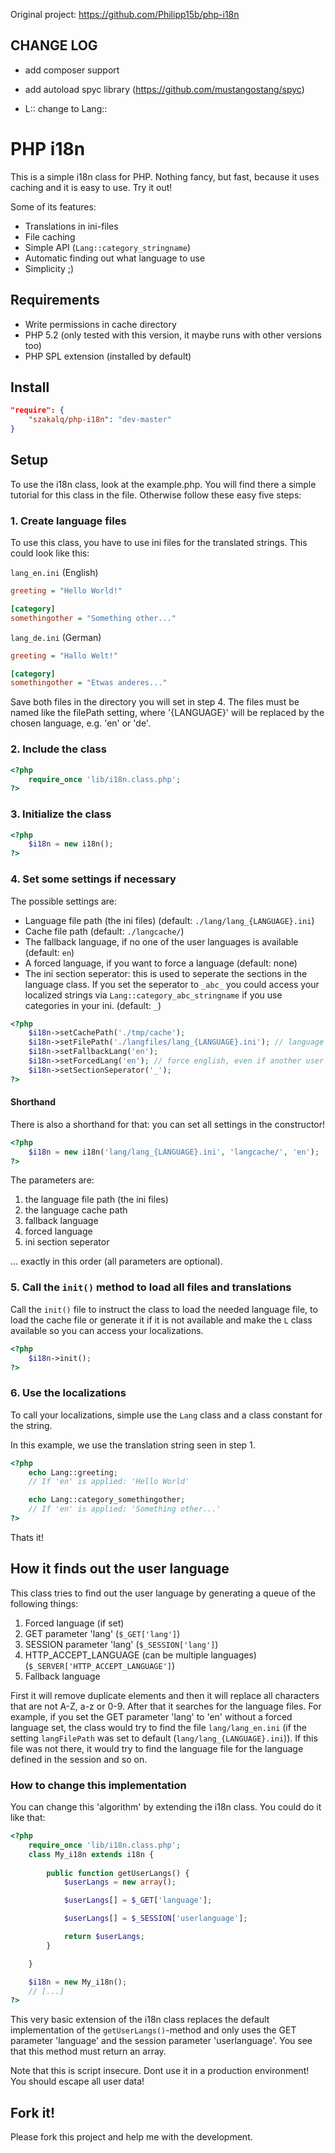 Original project: https://github.com/Philipp15b/php-i18n

## CHANGE LOG

- add composer support
- add autoload spyc library (https://github.com/mustangostang/spyc)

- L:: change to Lang::

# PHP i18n
This is a simple i18n class for PHP. Nothing fancy, but fast, because it uses caching and it is easy to use. Try it out!

Some of its features:

* Translations in ini-files
* File caching
* Simple API (`Lang::category_stringname`)
* Automatic finding out what language to use
* Simplicity ;)

## Requirements

* Write permissions in cache directory
* PHP 5.2 (only tested with this version, it maybe runs with other versions too)
* PHP SPL extension (installed by default)

## Install
```json
"require": {
    "szakalq/php-i18n": "dev-master"
}
```

## Setup
To use the i18n class, look at the example.php. You will find there a simple tutorial for this class in the file. Otherwise follow these easy five steps:

### 1. Create language files
To use this class, you have to use ini files for the translated strings. This could look like this:

`lang_en.ini` (English)

```ini
greeting = "Hello World!"

[category]
somethingother = "Something other..."
```

`lang_de.ini` (German)

```ini
greeting = "Hallo Welt!"

[category]
somethingother = "Etwas anderes..."
```

Save both files in the directory you will set in step 4. 
The files must be named like the filePath setting, where '{LANGUAGE}' will be replaced by the chosen language, e.g. 'en' or 'de'.

### 2. Include the class
```php
<?php
	require_once 'lib/i18n.class.php';
?>
```

### 3. Initialize the class
```php
<?php
	$i18n = new i18n();
?>
```

### 4. Set some settings if necessary
The possible settings are:

* Language file path (the ini files) (default: `./lang/lang_{LANGUAGE}.ini`)
* Cache file path (default: `./langcache/`)
* The fallback language, if no one of the user languages is available (default: `en`)
* A forced language, if you want to force a language (default: none)
* The ini section seperator: this is used to seperate the sections in the language class. If you set the seperator to `_abc_` you could access your localized strings via `Lang::category_abc_stringname` if you use categories in your ini. (default: `_`)

```php
<?php
	$i18n->setCachePath('./tmp/cache');
	$i18n->setFilePath('./langfiles/lang_{LANGUAGE}.ini'); // language file path (the ini files)
	$i18n->setFallbackLang('en');
	$i18n->setForcedLang('en'); // force english, even if another user language is available
	$i18n->setSectionSeperator('_');
?>
```

#### Shorthand
There is also a shorthand for that: you can set all settings in the constructor!

```php
<?php
	$i18n = new i18n('lang/lang_{LANGUAGE}.ini', 'langcache/', 'en');
?>
```

The parameters are:

1. the language file path (the ini files)
2. the language cache path
3. fallback language
4. forced language
5. ini section seperator

... exactly in this order (all parameters are optional).

### 5. Call the `init()` method to load all files and translations
Call the `init()` file to instruct the class to load the needed language file, to load the cache file or generate it  if it is not available and make the `L` class available so you can access your localizations.

```php
<?php
	$i18n->init();
?>
```

### 6. Use the localizations
To call your localizations, simple use the `Lang` class and a class constant for the string.

In this example, we use the translation string seen in step 1.

```php
<?php
	echo Lang::greeting;
	// If 'en' is applied: 'Hello World'

	echo Lang::category_somethingother;
	// If 'en' is applied: 'Something other...'
?>
```

Thats it!

## How it finds out the user language
This class tries to find out the user language by generating a queue of the following things:

1. Forced language (if set)
2. GET parameter 'lang' (`$_GET['lang']`)
3. SESSION parameter 'lang' (`$_SESSION['lang']`)
4. HTTP_ACCEPT_LANGUAGE (can be multiple languages) (`$_SERVER['HTTP_ACCEPT_LANGUAGE']`)
5. Fallback language

First it will remove duplicate elements and then it will replace all characters that are not A-Z, a-z or 0-9. 
After that it searches for the language files. For example, if you set the GET parameter 'lang' to 'en' without a forced language set, the class would try to find the file `lang/lang_en.ini` (if the setting `langFilePath` was set to default (`lang/lang_{LANGUAGE}.ini`)).
If this file was not there, it would try to find the language file for the language defined in the session and so on.

### How to change this implementation
You can change this 'algorithm' by extending the i18n class. You could do it like that:

```php
<?php	
	require_once 'lib/i18n.class.php';
	class My_i18n extends i18n {
		
		public function getUserLangs() {
			$userLangs = new array();

			$userLangs[] = $_GET['language'];

			$userLangs[] = $_SESSION['userlanguage'];

			return $userLangs;
		}

	}

	$i18n = new My_i18n();
	// [...]
?>
```

This very basic extension of the i18n class replaces the default implementation of the `getUserLangs()`-method and only uses the GET parameter 'language' and the session parameter 'userlanguage'.
You see that this method must return an array.

Note that this is script insecure. Dont use it in a production environment! You should escape all user data!

## Fork it!
Please fork this project and help me with the development.